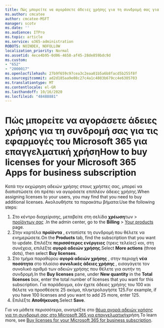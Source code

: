 ```yaml
---
title: Πώς μπορείτε να αγοράσετε άδειες χρήσης για τη συνδρομή σας για τις εφαρμογές του Microsoft 365 για επαγγελματική χρήση
ms.author: cmcatee
author: cmcatee-MSFT
manager: scotv
ms.date: ''
ms.audience: ITPro
ms.topic: article
ms.service: o365-administration
ROBOTS: NOINDEX, NOFOLLOW
localization_priority: Normal
ms.assetid: 4ece4b95-0d06-4658-af45-28de859bdc9d
ms.custom:
- "652"
- "2000017"
ms.openlocfilehash: 27b9f659c97cea3c2eaa01b5a6b8facd5b255f8f
ms.sourcegitcommit: ad2d185aa9e08c27c4a1c4803b679cc4e6305703
ms.translationtype: MT
ms.contentlocale: el-GR
ms.lasthandoff: 10/16/2020
ms.locfileid: "48488881"
---
```

# <a name="how-to-buy-licenses-for-your-microsoft-365-apps-for-business-subscription"></a><span data-ttu-id="dc040-102">Πώς μπορείτε να αγοράσετε άδειες χρήσης για τη συνδρομή σας για τις εφαρμογές του Microsoft 365 για επαγγελματική χρήση</span><span class="sxs-lookup"><span data-stu-id="dc040-102">How to buy licenses for your Microsoft 365 Apps for business subscription</span></span>

<span data-ttu-id="dc040-103">Κατά την εκχώρηση αδειών χρήσης στους χρήστες σας, μπορεί να διαπιστώσετε ότι πρέπει να αγοράσετε επιπλέον άδειες χρήσης.</span><span class="sxs-lookup"><span data-stu-id="dc040-103">When assigning licenses to your users, you may find that you need to buy additional licenses.</span></span> <span data-ttu-id="dc040-104">Ακολουθήστε τα παρακάτω βήματα:</span><span class="sxs-lookup"><span data-stu-id="dc040-104">Use the following steps:</span></span>
  
1. <span data-ttu-id="dc040-105">Στο κέντρο διαχείρισης, μεταβείτε στη σελίδα **χρέωση**των  >  [προϊόντων σας](https://go.microsoft.com/fwlink/p/?linkid=842054) .</span><span class="sxs-lookup"><span data-stu-id="dc040-105">In the admin center, go to the **Billing** > [Your products](https://go.microsoft.com/fwlink/p/?linkid=842054) page.</span></span>
2. <span data-ttu-id="dc040-106">Στην καρτέλα **προϊόντα** , εντοπίστε τη συνδρομή που θέλετε να ενημερώσετε.</span><span class="sxs-lookup"><span data-stu-id="dc040-106">On the **Products** tab, find the subscription that you want to update.</span></span> <span data-ttu-id="dc040-107">Επιλέξτε **περισσότερες ενέργειες** (τρεις τελείες) και, στη συνέχεια, επιλέξτε **αγορά αδειών χρήσης**.</span><span class="sxs-lookup"><span data-stu-id="dc040-107">Select **More actions** (three dots), then select **Buy licenses**.</span></span>
3. <span data-ttu-id="dc040-108">Στο τμήμα παραθύρου **αγορά αδειών χρήσης** , στην περιοχή **νέα ποσότητα** στο πλαίσιο **συνολικές άδειες χρήσης** , εισαγάγετε τον συνολικό αριθμό των αδειών χρήσης που θέλετε για αυτήν τη συνδρομή.</span><span class="sxs-lookup"><span data-stu-id="dc040-108">In the **Buy licenses** pane, under **New quantity** in the **Total licenses** box, enter the total number of licenses that you want for this subscription.</span></span> <span data-ttu-id="dc040-109">Για παράδειγμα, εάν έχετε άδειες χρήσης του 100 και θέλετε να προσθέσετε 25 ακόμα, πληκτρολογήστε 125.</span><span class="sxs-lookup"><span data-stu-id="dc040-109">For example, if you have 100 licenses and you want to add 25 more, enter 125.</span></span>
4. <span data-ttu-id="dc040-110">Επιλέξτε **Αποθήκευση**.</span><span class="sxs-lookup"><span data-stu-id="dc040-110">Select **Save**.</span></span>

<span data-ttu-id="dc040-111">Για να μάθετε περισσότερα, ανατρέξτε στο [θέμα αγορά αδειών χρήσης για τη συνδρομή σας στο Microsoft 365 για επαγγελματική](https://docs.microsoft.com/microsoft-365/commerce/licenses/buy-licenses)χρήση.</span><span class="sxs-lookup"><span data-stu-id="dc040-111">To learn more, see [Buy licenses for your Microsoft 365 for business subscription](https://docs.microsoft.com/microsoft-365/commerce/licenses/buy-licenses).</span></span>